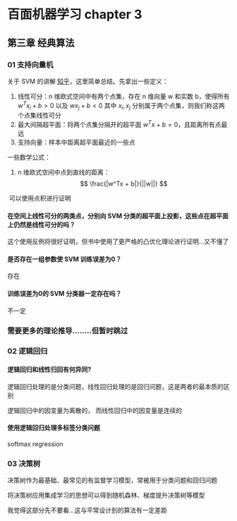 # 百面机器学习 chapter 3

## 第三章 经典算法

### 01 支持向量机

关于 SVM 的讲解 [知乎](https://zhuanlan.zhihu.com/p/77750026)，这里简单总结。先拿出一些定义：

1. 线性可分：n 维欧式空间中有两个点集，存在 n 维向量 w 和实数 b，使得所有 $w^Tx_i + b > 0$ 以及 $wx_j + b < 0$ 其中 $x_i,x_j$ 分别属于两个点集，则我们称这两个点集线性可分
2.  最大间隔超平面：将两个点集分隔开的超平面 $w^Tx + b = 0$，且距离所有点最远
3. 支持向量：样本中距离超平面最近的一些点

一些数学公式：

1. n 维欧式空间中点到直线的距离：
   $$
   \frac{|w^Tx + b|}{||w||}
   $$

​		可以使用点积进行证明

#### 在空间上线性可分的两类点，分别向 SVM 分类的超平面上投影，这些点在超平面上仍然是线性可分的吗？

这个使用反例将很好证明，但书中使用了更严格的凸优化理论进行证明...又不懂了

#### 是否存在一组参数使 SVM 训练误差为0？

存在

#### 训练误差为0的 SVM 分类器一定存在吗？

不一定

### 需要更多的理论推导........但暂时跳过

### 02 逻辑回归

#### 逻辑回归和线性归回有何异同?

逻辑回归处理的是分类问题，线性回归处理的是回归问题，这是两者的最本质的区别

逻辑回归中的因变量为离散的， 而线性回归中的因变量是连续的

#### 使用逻辑回归处理多标签分类问题

softmax regression

### 03 决策树

决策树作为最基础、最常见的有监督学习模型，常被用于分类问题和回归问题

将决策树应用集成学习的思想可以得到随机森林、梯度提升决策树等模型

我觉得这部分先不要看...这与平常设计到的算法有一定差距
